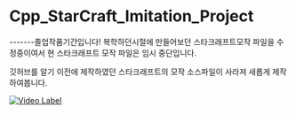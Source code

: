 # Cpp_StarCraft_Imitation_Project
-------졸업작품기간입니다!
복학하던시절에 만들어보던 스타크래프트모작 파일을 수정중이여서
현 스타크래프트 모작 파일은 임시 중단입니다.



깃허브를 알기 이전에 제작하였던 스타크래프트의 모작 소스파일이 사라져
새롭게 제작하여봅니다.

[![Video Label](http://img.youtube.com/watch?v=K325UMU-BvA/0.jpg)](https://www.youtube.com/watch?v=K325UMU-BvA)
